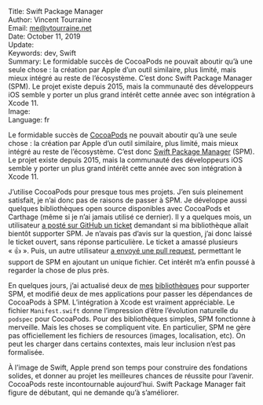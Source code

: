 Title:     Swift Package Manager  
Author:    Vincent Tourraine  
Email:     me@vtourraine.net  
Date:      October 11, 2019  
Update:    
Keywords:  dev, Swift  
Summary:   Le formidable succès de CocoaPods ne pouvait aboutir qu’à une seule chose : la création par Apple d’un outil similaire, plus limité, mais mieux intégré au reste de l’écosystème. C’est donc Swift Package Manager (SPM). Le projet existe depuis 2015, mais la communauté des développeurs iOS semble y porter un plus grand intérêt cette année avec son intégration à Xcode 11.  
Image:     
Language:  fr  


Le formidable succès de [CocoaPods](https://cocoapods.org/) ne pouvait aboutir qu’à une seule chose : la création par Apple d’un outil similaire, plus limité, mais mieux intégré au reste de l’écosystème. C’est donc [Swift Package Manager](https://swift.org/package-manager/) (SPM). Le projet existe depuis 2015, mais la communauté des développeurs iOS semble y porter un plus grand intérêt cette année avec son intégration à Xcode 11.

J’utilise CocoaPods pour presque tous mes projets. J’en suis pleinement satisfait, je n’ai donc pas de raisons de passer à SPM. Je développe aussi quelques bibliothèques open source disponibles avec CocoaPods et Carthage (même si je n’ai jamais utilisé ce dernier). Il y a quelques mois, un utilisateur [a posté sur GitHub un ticket](https://github.com/vtourraine/AcknowList/issues/53) demandant si ma bibliothèque allait bientôt supporter SPM. Je n’avais pas d’avis sur la question, j’ai donc laissé le ticket ouvert, sans réponse particulière. Le ticket a amassé plusieurs « 👍 ». Puis, un autre utilisateur [a envoyé une pull request](https://github.com/vtourraine/AcknowList/pull/58), permettant le support de SPM en ajoutant un unique fichier. Cet intérêt m’a enfin poussé à regarder la chose de plus près.

En quelques jours, j’ai actualisé deux de [mes](https://github.com/vtourraine/AcknowList) [bibliothèques](https://github.com/vtourraine/ThirdPartyMailer) pour supporter SPM, et modifié deux de mes applications pour passer les dépendances de CocoaPods à SPM. L’intégration à Xcode est vraiment appréciable. Le fichier `Manifest.swift` donne l’impression d’être l’évolution naturelle du `podspec` pour CocoaPods. Pour des bibliothèques simples, SPM fonctionne à merveille. Mais les choses se compliquent vite. En particulier, SPM ne gère pas officiellement les fichiers de resources (images, localisation, etc). On peut les charger dans certains contextes, mais leur inclusion n’est pas formalisée.

À l’image de Swift, Apple prend son temps pour construire des fondations solides, et donner au projet les meilleures chances de réussite pour l’avenir. CocoaPods reste incontournable aujourd’hui. Swift Package Manager fait figure de débutant, qui ne demande qu’à s’améliorer.
